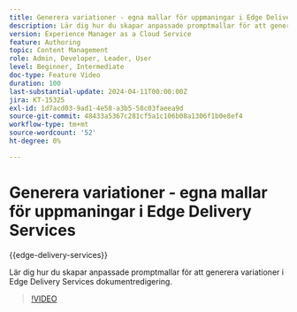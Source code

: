 ```yaml
---
title: Generera variationer - egna mallar för uppmaningar i Edge Delivery Services
description: Lär dig hur du skapar anpassade promptmallar för att generera variationer i Edge Delivery Services dokumentredigering.
version: Experience Manager as a Cloud Service
feature: Authoring
topic: Content Management
role: Admin, Developer, Leader, User
level: Beginner, Intermediate
doc-type: Feature Video
duration: 100
last-substantial-update: 2024-04-11T00:00:00Z
jira: KT-15325
exl-id: 1d7acd03-9ad1-4e58-a3b5-58c03faeea9d
source-git-commit: 48433a5367c281cf5a1c106b08a1306f1b0e8ef4
workflow-type: tm+mt
source-wordcount: '52'
ht-degree: 0%

---
```


# Generera variationer - egna mallar för uppmaningar i Edge Delivery Services

{{edge-delivery-services}}

Lär dig hur du skapar anpassade promptmallar för att generera variationer i Edge Delivery Services dokumentredigering.

>[!VIDEO](https://video.tv.adobe.com/v/3428316/?learn=on)


